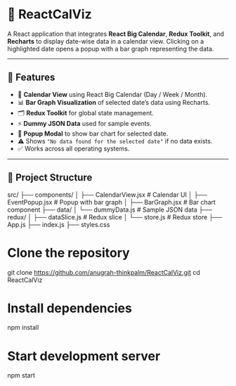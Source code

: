 # 📅 ReactCalViz  

A React application that integrates **React Big Calendar**, **Redux Toolkit**, and **Recharts** to display date-wise data in a calendar view. Clicking on a highlighted date opens a popup with a bar graph representing the data.  

---

## 🚀 Features
- 📆 **Calendar View** using React Big Calendar (Day / Week / Month).  
- 📊 **Bar Graph Visualization** of selected date’s data using Recharts.  
- 🗂️ **Redux Toolkit** for global state management.  
- ⚡ **Dummy JSON Data** used for sample events.  
- 🎨 **Popup Modal** to show bar chart for selected date.  
- ⚠️ Shows `"No data found for the selected date"` if no data exists.  
- ✅ Works across all operating systems.  

---

## 📂 Project Structure
src/
├── components/
│ ├── CalendarView.jsx # Calendar UI
│ ├── EventPopup.jsx # Popup with bar graph
│ ├── BarGraph.jsx # Bar chart component
├── data/
│ └── dummyData.js # Sample JSON data
├── redux/
│ ├── dataSlice.js # Redux slice
│ └── store.js # Redux store
├── App.js
├── index.js
├── styles.css


# Clone the repository
git clone https://github.com/anugrah-thinkpalm/ReactCalViz.git
cd ReactCalViz

# Install dependencies
npm install

# Start development server
npm start

